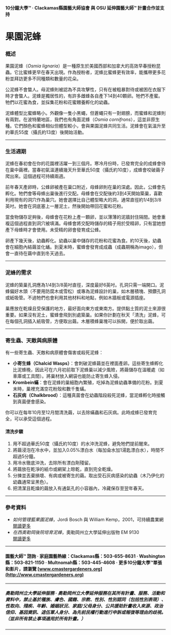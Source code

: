 #### 10分鐘大學™ · Clackamas縣園藝大師協會 與 OSU 延伸園藝大師™ 計畫合作並支持

# 果園泥蜂

### 概述

果園泥蜂（*Osmia lignaria*）是一種原生於美國西部和加拿大的高效早春授粉昆蟲。它比蜜蜂更早在春天出現。作為授粉者，泥蜂比蜜蜂更有效率，能攜帶更多花粉並拜訪更多不同種類和數量的花朵。

公泥蜂不會螫人。母泥蜂則被認為不具攻擊性，只有在被粗暴對待或被困在衣服下時才會螫人。泥蜂是獨居性的，有許多雌蜂各自產下14到40顆卵。牠們不產蜜。牠們以花蜜為食，並採集花粉和花蜜餵養孵化的幼蟲。

泥蜂體型比蜜蜂略小。外觀像一隻小黑蠅，但蒼蠅只有一對翅膀，而蜜蜂和泥蜂則有兩對。在波特蘭地區，我們也有角面泥蜂（*Osmia cornifrons*），這並非原生種。它們顏色和蜜蜂相似但體型較小，會與果園泥蜂共同生活。泥蜂會在氣溫升至約華氏55度（攝氏約13度）後開始活動。

---

### 生活週期

泥蜂在春初會在你的花園裡活躍一到三個月。寒冷月份時，已發育完全的成蜂會待在巢中繭裡。當春初氣溫連續幾天升至華氏50度（攝氏約10度），成蜂會咬破繭子爬出來。這個過程可持續兩週。

前年春天產卵時，公蜂卵被產在巢口附近，母蜂卵則在巢的深處。因此，公蜂會先孵化。牠們會等母蜂出巢後進行交配。母蜂會在交配後約3到4天開始築巢，喜歡利用現有的洞穴作為巢穴。她會選擇比自己體型略大的洞，通常直徑約1/4到3/8英吋。她會在洞底塞上一層泥土，然後開始帶回花蜜和花粉。

當食物儲存足夠後，母蜂會在花粉上產一顆卵，並以薄薄的泥牆封住隔間。她會重複這個過程直到洞穴被填滿。母蜂會將交配時儲存的精子用於受精卵，只有當她想產下母蜂時才會使用。未受精的卵會發育成公蜂。

卵產下幾天後，幼蟲孵化。幼蟲以巢中儲存的花粉和花蜜為食。約10天後，幼蟲會在細胞內結繭並化蛹。到夏末時，蜜蜂會發育成成蟲（成蟲期稱為imago），但會一直待在繭中直到冬天過去。

---

### 泥蜂的需求

泥蜂的築巢孔洞應為1/4到3/8英吋直徑，深度最好6英吋。孔洞只需一端開口。泥蜂偏好木頭（不要用防腐木或雪松）或專為泥蜂設計的巢，如木層積塊、預鑽孔洞或紙吸管。不過牠們也會利用其他材料和地點，例如木牆板或電源插座。

巢應放在乾燥且受保護的地方，最好面向東方或東南方。提供黏土質的泥土來源很重要。如果沒有泥土，蜜蜂會飛到別處築巢。如果你計劃在秋天「清洗」泥蜂，可在每個孔洞插入紙吸管，方便取出繭。木層積蜂巢塊可以拆開，便於取出繭。

---

### 寄生蟲、天敵與病原體

有一些寄生蟲、天敵和病原體會傷害或殺死泥蜂：

- **小寄生蜂（Chalcid Wasps）**：會刺破泥蜂繭並在裡面產卵。這些寄生蜂孵化比泥蜂晚，因此可在六月初前取下泥蜂巢以減少風險，將繭儲存在溫暖處（如車庫或工具間）。將巢材放入網袋也能防止寄生蜂入侵。
- **Krombein蟎**：會在泥蜂的巢細胞內繁殖，吃掉為泥蜂幼蟲準備的花粉。到夏末時，巢裡充滿空花粉殼和數千隻蟎。
- **石灰病（Chalkbrood）**：這種真菌會在幼蟲階段殺死泥蜂，當泥蜂孵化時接觸到真菌便會感染。

你可以在每年10月至12月間清洗繭，以去除蟎蟲和石灰病。此時成蜂已發育完全，可以承受這個過程。

#### 清洗步驟

1. 用不超過華氏50度（攝氏約10度）的水沖洗泥蜂，避免牠們提前醒來。
2. 將繭浸泡在冷水中，並加入0.05%漂白水（每加侖水加1湯匙漂白水），時間不超過5分鐘。
3. 用冷水徹底沖洗，去除所有漂白劑殘留。
4. 將繭放在乾淨的紙巾或網架上晾乾，直到完全乾燥。
5. 分揀並丟棄損壞、有病或被寄生的繭。取出受石灰病感染的幼蟲（木乃伊化的幼蟲通常呈黑色）。
6. 把清潔且乾燥的繭放入有通氣孔的小容器內，冷藏保存至翌年春天。

---

### 參考資料

- *如何管理藍果園泥蜂*，Jordi Bosch 與 William Kemp，2001，可持續農業網  
  [閱讀更多](https://www.sare.org/wpcontent/uploads/How_to_Manage_the_Blue_Orchard_Bee.pdf)
- *在西奧勒岡後院培育泥蜂*，奧勒岡州立大學延伸出版物 EM 9130  
  [閱讀更多](https://catalog.extension.oregonstate.edu/em9130)

---

#### 園藝大師™ 諮詢 · 家庭園藝熱線：Clackamas縣：503-655-8631 · Washington縣：503-821-1150 · Multnomah縣：503-445-4608 · 更多10分鐘大學™單張和影片，請瀏覽 [www.cmastergardeners.org](http://www.cmastergardeners.org)

---

##### 奧勒岡州立大學延伸服務 · 奧勒岡州立大學延伸服務在其所有計畫、服務、活動和資料中，禁止基於種族、膚色、國籍、宗教、性別、性別認同（包括性別表現）、性取向、殘疾、年齡、婚姻狀況、家庭/父母身分、公共援助計畫收入來源、政治信仰、基因資訊、退伍軍人身分、為先前民權行動進行申訴或報復等理由的歧視。（並非所有禁止事項適用於所有計畫。）
---
